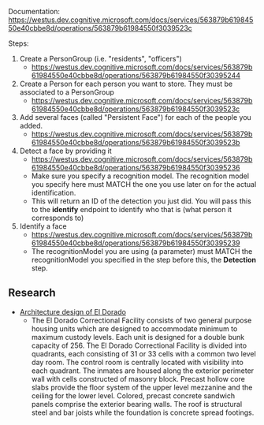 Documentation: https://westus.dev.cognitive.microsoft.com/docs/services/563879b61984550e40cbbe8d/operations/563879b61984550f3039523c

Steps:
1. Create a PersonGroup (i.e. "residents", "officers")
    - https://westus.dev.cognitive.microsoft.com/docs/services/563879b61984550e40cbbe8d/operations/563879b61984550f30395244
2. Create a Person for each person you want to store. They must be associated to a PersonGroup
    - https://westus.dev.cognitive.microsoft.com/docs/services/563879b61984550e40cbbe8d/operations/563879b61984550f3039523c
3. Add several faces (called "Persistent Face") for each of the people you added.
    - https://westus.dev.cognitive.microsoft.com/docs/services/563879b61984550e40cbbe8d/operations/563879b61984550f3039523b
4. Detect a face by providing it
    - https://westus.dev.cognitive.microsoft.com/docs/services/563879b61984550e40cbbe8d/operations/563879b61984550f30395236
    - Make sure you specify a recognition model. The recognition model you specify here must MATCH the one you use later on for the actual identification.
    - This will return an ID of the detection you just did. You will pass this to the **identify** endpoint to identify who that is (what person it corresponds to)
5. Identify a face
    - https://westus.dev.cognitive.microsoft.com/docs/services/563879b61984550e40cbbe8d/operations/563879b61984550f30395239
    - The recognitionModel you are using (a parameter) must MATCH the recognitionModel you specified in the step before this, the **Detection** step.


## Research
- [Architecture design of El Dorado](https://htkarchitects.net/projects/el-dorado-correctional-facility/)
    - The El Dorado Correctional Facility consists of two general purpose housing units which are designed to accommodate minimum to maximum custody levels. Each unit is designed for a double bunk capacity of 256. The El Dorado Correctional Facility is divided into quadrants, each consisting of 31 or 33 cells with a common two level day room. The control room is centrally located with visibility into each quadrant. The inmates are housed along the exterior perimeter wall with cells constructed of masonry block. Precast hollow core slabs provide the floor system of the upper level mezzanine and the ceiling for the lower level. Colored, precast concrete sandwich panels comprise the exterior bearing walls. The roof is structural steel and bar joists while the foundation is concrete spread footings.